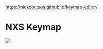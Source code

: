 https://nickcoutsos.github.io/keymap-editor/

# NXS Keymap

<img src="keymap-drawer/eyelash_sofle.svg" >

